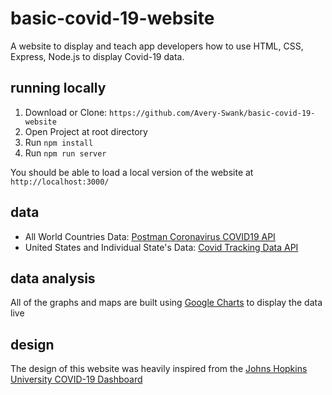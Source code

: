 # basic-covid-19-website
A website to display and teach app developers how to use HTML, CSS, Express, Node.js to display Covid-19 data.

## running locally
1. Download or Clone: `https://github.com/Avery-Swank/basic-covid-19-website`
2. Open Project at root directory
3. Run `npm install`
4. Run `npm run server`

You should be able to load a local version of the website at `http://localhost:3000/`

## data
 - All World Countries Data: [Postman Coronavirus COVID19 API](https://documenter.getpostman.com/view/10808728/SzS8rjbc?version=latest)
 - United States and Individual State's Data: [Covid Tracking Data API](https://covidtracking.com/data/api)

## data analysis
All of the graphs and maps are built using [Google Charts](https://developers.google.com/chart/) to display the data live

## design
The design of this website was heavily inspired from the [Johns Hopkins University COVID-19 Dashboard](https://gisanddata.maps.arcgis.com/apps/opsdashboard/index.html#/bda7594740fd40299423467b48e9ecf6)
